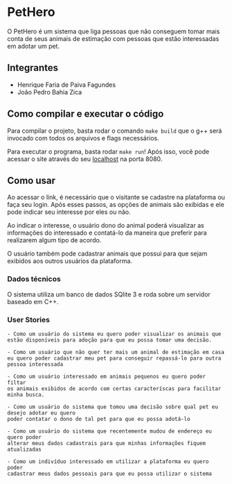 # PetHero

O PetHero é um sistema que liga pessoas que não conseguem tomar mais conta de seus animais de estimação com pessoas que estão interessadas em adotar um pet. 

## Integrantes

- Henrique Faria de Paiva Fagundes
- João Pedro Bahia Zica

## Como compilar e executar o código

Para compilar o projeto, basta rodar o comando `make build` que o g++ será invocado com todos os arquivos e flags necessários.

Para executar o programa, basta rodar `make run`! Após isso, você pode acessar o site através do seu [localhost](localhost:8080) na porta 8080.

## Como usar

Ao acessar o link, é necessário que o visitante se cadastre na plataforma ou faça seu login.
Após esses passos, as opções de animais são exibidas e ele pode indicar seu interesse por eles ou não.

Ao indicar o interesse, o usuário dono do animal poderá visualizar as informações do interessado e contatá-lo da maneira que preferir para realizarem algum tipo de acordo.

O usuário também pode cadastrar animais que possui para que sejam exibidos aos outros usuários da plataforma.

### Dados técnicos

O sistema utiliza um banco de dados SQlite 3 e roda sobre um servidor baseado em C++.

### User Stories

    - Como um usuário do sistema eu quero poder visualizar os animais que
    estão disponíveis para adoção para que eu possa tomar uma decisão.

    - Como um usuário que não quer ter mais um animal de estimação em casa
    eu quero poder cadastrar meu pet para conseguir repassá-lo para outra pessoa interessada

    - Como um usuário interessado em animais pequenos eu quero poder filtar
    os animais exibidos de acordo com certas caracteríscas para facilitar minha busca.
    
    - Como um usuário do sistema que tomou uma decisão sobre qual pet eu desejo adotar eu quero 
    poder contatar o dono de tal pet para que eu possa adotá-lo
    
    - Como um usuário do sistema que recentemente mudou de endereço eu quero poder
    alterar meus dados cadastrais para que minhas informações fiquem atualizadas
    
    - Como um indivíduo interessado em utilizar a plataforma eu quero poder
    cadastrar meus dados pessoais para que eu possa utilizar o sistema
